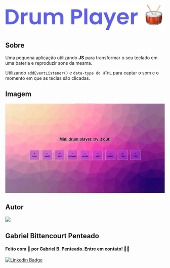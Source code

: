 <h1 align="center"><img src=".github/../../.github/Day1-img/title-day1.svg"></h1>

## Sobre
Uma pequena aplicação utilizando **JS** para transformar o seu teclado em uma bateria e reproduzir sons da mesma.

Utilizando `addEventListener()` e `data-type do HTML` para captar o som e o momento em que as teclas são clicadas.

## Imagem
<img src=".github/../../.github/Day1-img/day1.png" />

## Autor

<img src="https://unavatar.now.sh/github/gabrlcj" width="175" />

## Gabriel Bittencourt Penteado

#### Feito com 🤎 por Gabriel B. Penteado. Entre em contato! 👋🏽

[![Linkedin Badge](https://img.shields.io/badge/-Gabriel-orange?style=flat-square&logo=Linkedin&logoColor=white&link=https://www.linkedin.com/in/gabriel-bittencourt-penteado/)](https://www.linkedin.com/in/gabriel-bittencourt-penteado/)